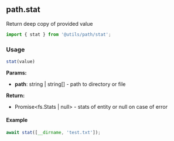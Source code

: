 ## path.stat

Return deep copy of provided value

```javascript
import { stat } from '@utils/path/stat';
```

### Usage

```javascript
stat(value)
```

**Params:**

* **path**: string | string[] - path to directory or file

**Return:**

* Promise<fs.Stats | null> - stats of entity or null on case of error

#### Example

```javascript
await stat([__dirname, 'test.txt']);
```